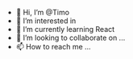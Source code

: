 - 👋 Hi, I’m @Timo
- 👀 I’m interested in 
- 🌱 I’m currently learning React
- 💞️ I’m looking to collaborate on ...
- 📫 How to reach me ...

<!---
Timo2107/Timo2107 is a ✨ special ✨ repository because its `README.md` (this file) appears on your GitHub profile.
You can click the Preview link to take a look at your changes.
--->
